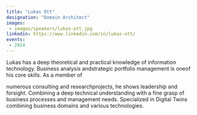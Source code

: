 ```yaml
---
title: "Lukas Ott"
designation: "Domain Architect"
images:
 - images/speakers/lukas-ott.jpg
linkedin: https://www.linkedin.com/in/lukas-ott/
events:
 - 2024
---
```


Lukas has a deep theoretical and practical knowledge of information technology. Business analysis andstrategic portfolio management is oneof his core skills. As a member of
 
 numerous consulting and researchprojects, he shows leadership and forsight. Combining a deep technical understanding with a fine grasp of business processes and management needs. Specialized in Digital Twins combining business domains and various technologies.